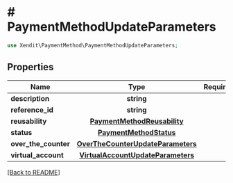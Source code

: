 # # PaymentMethodUpdateParameters


```php
use Xendit\PaymentMethod\PaymentMethodUpdateParameters;
```

## Properties

| Name | Type | Required | Description | Examples |
|------------|:-------------:|:-------------:|-------------|:-------------:|
| **description** | **string** |  |  | null |
| **reference_id** | **string** |  |  | null |
| **reusability** | [**PaymentMethodReusability**](PaymentMethodReusability.md) |  |  | null |
| **status** | [**PaymentMethodStatus**](PaymentMethodStatus.md) |  |  | null |
| **over_the_counter** | [**OverTheCounterUpdateParameters**](OverTheCounterUpdateParameters.md) |  |  | null |
| **virtual_account** | [**VirtualAccountUpdateParameters**](VirtualAccountUpdateParameters.md) |  |  | null |


[[Back to README]](../../README.md)

